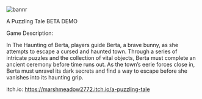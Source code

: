 
![bannr](https://github.com/user-attachments/assets/d31961a0-5f0a-4930-b14e-514f0b8da81a)

A Puzzling Tale BETA DEMO​

Game Description:

In The Haunting of Berta, players guide Berta, a brave bunny, as she attempts to escape a cursed and haunted town. Through a series of intricate puzzles and the collection of vital objects, Berta must complete an ancient ceremony before time runs out. As the town’s eerie forces close in, Berta must unravel its dark secrets and find a way to escape before she vanishes into its haunting grip.

itch.io: https://marshmeadow2772.itch.io/a-puzzling-tale
